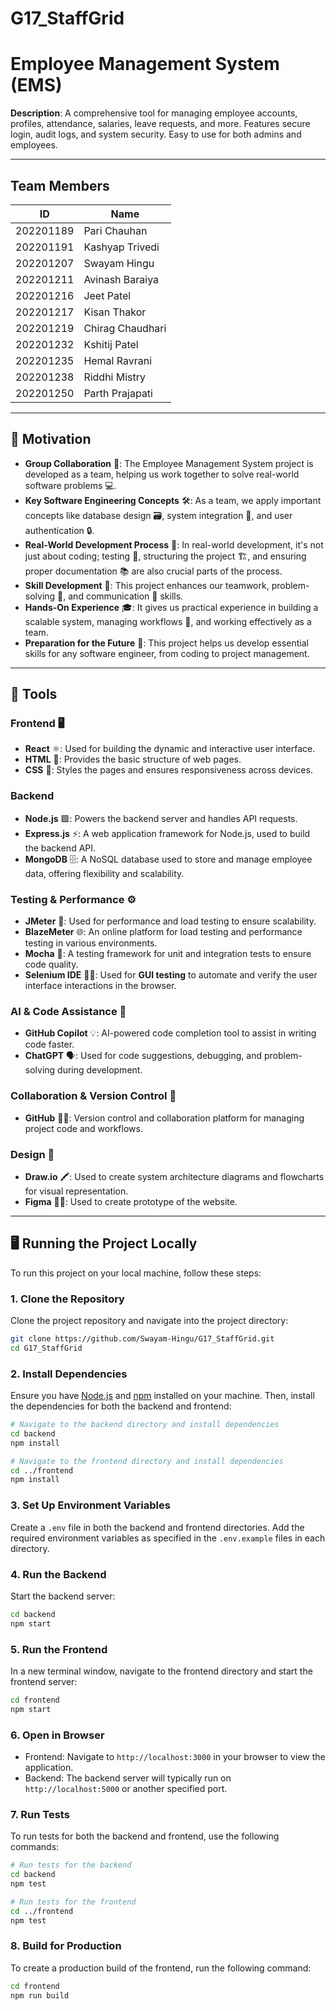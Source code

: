 # G17_StaffGrid

# Employee Management System (EMS)

**Description**: A comprehensive tool for managing employee accounts, profiles, attendance, salaries, leave requests, and more. Features secure login, audit logs, and system security. Easy to use for both admins and employees.

---

## Team Members

|    ID    | Name             |
| :-------: | ---------------- |
| 202201189 | Pari Chauhan     |
| 202201191 | Kashyap Trivedi  |
| 202201207 | Swayam Hingu     |
| 202201211 | Avinash Baraiya  |
| 202201216 | Jeet Patel       |
| 202201217 | Kisan Thakor     |
| 202201219 | Chirag Chaudhari |
| 202201232 | Kshitij Patel    |
| 202201235 | Hemal Ravrani    |
| 202201238 | Riddhi Mistry    |
| 202201250 | Parth Prajapati  |

---

## 🚀 Motivation

- **Group Collaboration** 👥: The Employee Management System project is developed as a team, helping us work together to solve real-world software problems 💻.
- **Key Software Engineering Concepts** 🛠️: As a team, we apply important concepts like database design 🗃️, system integration 🔗, and user authentication 🔒.
- **Real-World Development Process** 🧪: In real-world development, it's not just about coding; testing 🧪, structuring the project 🏗️, and ensuring proper documentation 📚 are also crucial parts of the process.
- **Skill Development** 🤝: This project enhances our teamwork, problem-solving 🧠, and communication 💬 skills.
- **Hands-On Experience** 🎓: It gives us practical experience in building a scalable system, managing workflows 🔄, and working effectively as a team.
- **Preparation for the Future** 🌟: This project helps us develop essential skills for any software engineer, from coding to project management.

---

## 🔧 Tools

### **Frontend** 🖥️
- **React** ⚛️: Used for building the dynamic and interactive user interface.
- **HTML** 📄: Provides the basic structure of web pages.
- **CSS** 🎨: Styles the pages and ensures responsiveness across devices.

### **Backend** 
- **Node.js** 🟩: Powers the backend server and handles API requests.
- **Express.js** ⚡: A web application framework for Node.js, used to build the backend API.
- **MongoDB** 🗄️: A NoSQL database used to store and manage employee data, offering flexibility and scalability.

### **Testing & Performance** ⚙️
- **JMeter** 🚀: Used for performance and load testing to ensure scalability.
- **BlazeMeter** 🌐: An online platform for load testing and performance testing in various environments.
- **Mocha** 🧪: A testing framework for unit and integration tests to ensure code quality.
- **Selenium IDE** 🧑‍💻: Used for **GUI testing** to automate and verify the user interface interactions in the browser.

### **AI & Code Assistance** 🤖
- **GitHub Copilot** 💡: AI-powered code completion tool to assist in writing code faster.
- **ChatGPT** 🗣️: Used for code suggestions, debugging, and problem-solving during development.

### **Collaboration & Version Control** 🔄
- **GitHub** 🧑‍💻: Version control and collaboration platform for managing project code and workflows.

### **Design** 🎨
- **Draw.io** 🖍️: Used to create system architecture diagrams and flowcharts for visual representation.
- **Figma** 🧑‍💻: Used to create prototype of the website.

---


## 🖥️ Running the Project Locally 

To run this project on your local machine, follow these steps:

### 1. Clone the Repository
Clone the project repository and navigate into the project directory:
```bash
git clone https://github.com/Swayam-Hingu/G17_StaffGrid.git
cd G17_StaffGrid
```

### 2. Install Dependencies
Ensure you have [Node.js](https://nodejs.org/) and [npm](https://www.npmjs.com/) installed on your machine. Then, install the dependencies for both the backend and frontend:

```bash
# Navigate to the backend directory and install dependencies
cd backend
npm install

# Navigate to the frontend directory and install dependencies
cd ../frontend
npm install
```

### 3. Set Up Environment Variables
Create a `.env` file in both the backend and frontend directories. Add the required environment variables as specified in the `.env.example` files in each directory.

### 4. Run the Backend
Start the backend server:
```bash
cd backend
npm start
```

### 5. Run the Frontend
In a new terminal window, navigate to the frontend directory and start the frontend server:
```bash
cd frontend
npm start
```

### 6. Open in Browser
- Frontend: Navigate to `http://localhost:3000` in your browser to view the application.
- Backend: The backend server will typically run on `http://localhost:5000` or another specified port.

### 7. Run Tests
To run tests for both the backend and frontend, use the following commands:

```bash
# Run tests for the backend
cd backend
npm test

# Run tests for the frontend
cd ../frontend
npm test
```

### 8. Build for Production
To create a production build of the frontend, run the following command:
```bash
cd frontend
npm run build
```

